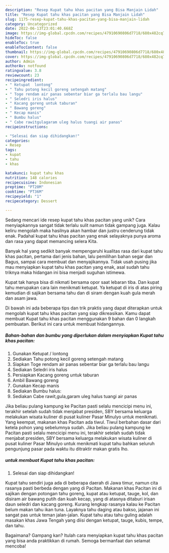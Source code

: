 ```yaml
---
description: "Resep Kupat tahu khas pacitan yang Bisa Manjain Lidah"
title: "Resep Kupat tahu khas pacitan yang Bisa Manjain Lidah"
slug: 1175-resep-kupat-tahu-khas-pacitan-yang-bisa-manjain-lidah
category: Uncategorized
date: 2022-06-13T23:01:40.668Z
image: https://img-global.cpcdn.com/recipes/47910690806d7718/680x482cq70/kupat-tahu-khas-pacitan-foto-resep-utama.jpg
hideToc: false
enableToc: true
enableTocContent: false
thumbnail: https://img-global.cpcdn.com/recipes/47910690806d7718/680x482cq70/kupat-tahu-khas-pacitan-foto-resep-utama.jpg
cover: https://img-global.cpcdn.com/recipes/47910690806d7718/680x482cq70/kupat-tahu-khas-pacitan-foto-resep-utama.jpg
author: Admin
authorAv: notfound
ratingvalue: 3.8
reviewcount: 23
recipeingredient:
- " Ketupat  lontong"
- " Tahu potong kecil goreng setengah matang"
- " Toge rendam air panas sebentar biar ga terlalu bau langu"
- " Seledri iris halus"
- " Kacang goreng untuk taburan"
- " Bawang goreng"
- " Kecap manis"
- " Bumbu halus"
- " Cabe rawitgulagaram uleg halus tuangi air panas"
recipeinstructions:

- "Selesai dan siap dihidangkan!"
categories:
- Resep
tags:
- kupat
- tahu
- khas

katakunci: kupat tahu khas 
nutrition: 148 calories
recipecuisine: Indonesian
preptime: "PT20M"
cooktime: "PT36M"
recipeyield: "1"
recipecategory: Dessert

---
```





Sedang mencari ide resep kupat tahu khas pacitan yang unik? Cara menyiapkannya sangat tidak terlalu sulit namun tidak gampang juga. Kalau keliru mengolah maka hasilnya akan hambar dan justru cenderung tidak enak. Padahal kupat tahu khas pacitan yang enak selayaknya punya aroma dan rasa yang dapat memancing selera Kita.





Banyak hal yang sedikit banyak mempengaruhi kualitas rasa dari kupat tahu khas pacitan, pertama dari jenis bahan, lalu pemilihan bahan segar dan Bagus, sampai cara membuat dan menyajikannya. Tidak usah pusing jika mau menyiapkan kupat tahu khas pacitan yang enak,      asal sudah tahu triknya maka hidangan ini bisa menjadi suguhan istimewa.














Kupat tak hanya bisa di nikmati bersama opor saat lebaran tiba. Dan kupat tahu merupakan cara lain menikmati ketupat. Ya ketupat di iris di atas piring kemudian di sajikan bersama tahu dan di siram dengan kuah gula merah dan asam jawa.






Di bawah ini ada beberapa tips dan trik praktis yang dapat diterapkan untuk mengolah kupat tahu khas pacitan yang siap dikreasikan. Kamu dapat membuat Kupat tahu khas pacitan menggunakan 9 bahan dan 0 langkah pembuatan. Berikut ini cara untuk membuat hidangannya.

<!--inarticleads1-->

##### Bahan-bahan dan bumbu yang diperlukan dalam menyiapkan Kupat tahu khas pacitan:

1. Gunakan  Ketupat / lontong
1. Sediakan  Tahu potong kecil goreng setengah matang
1. Siapkan  Toge rendam air panas sebentar biar ga terlalu bau langu
1. Sediakan  Seledri iris halus
1. Persiapkan  Kacang goreng untuk taburan
1. Ambil  Bawang goreng
1. Gunakan  Kecap manis
1. Sediakan  Bumbu halus:
1. Sediakan  Cabe rawit,gula,garam uleg halus tuangi air panas


Jika beliau pulang kampung ke Pacitan pasti selalu mencicipi menu ini, terakhir setelah sudah tidak menjabat presiden, SBY bersama keluarga melakukan wisata kuliner di pusat kuliner Pasar Minulyo untuk menikmati. Yang keempat, makanan khas Pacitan ada tiwul. Tiwul berbahan dasar dari ketela pohon yang sebelumnya sudah. Jika beliau pulang kampung ke Pacitan pasti selalu mencicipi menu ini, terakhir setelah sudah tidak menjabat presiden, SBY bersama keluarga melakukan wisata kuliner di pusat kuliner Pasar Minulyo untuk menikmati kupat tahu bahkan seluruh pengunjung pasar pada waktu itu ditraktir makan gratis lho. 

<!--inarticleads2-->

#####  untuk membuat Kupat tahu khas pacitan:


1. Selesai dan siap dihidangkan!

Kupat tahu sendiri juga ada di beberapa daerah di Jawa timur, namun cita rasanya pasti berbeda dengan yang di Pacitan. Makanan khas Pacitan ini di sajikan dengan potongan tahu goreng, kupat atau ketupat, tauge, kol, dan disiram air bawang putih dan kuah kecap, yang di atasnya ditaburi irisan daun seledri dan kacang goreng. Kurang lengkap rasanya kalau ke Pacitan belum makan tahu ikan tuna. Layaknya tahu daging atau bakso, jajanan ini sangat pas untuk teman jalan-jalan. Kupat tahu atau tahu guling adalah masakan khas Jawa Tengah yang diisi dengan ketupat, tauge, kubis, tempe, dan tahu. 

Bagaimana? Gampang kan? Itulah cara menyiapkan kupat tahu khas pacitan yang bisa anda praktikkan di rumah. Semoga bermanfaat dan selamat mencoba!
